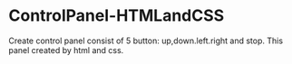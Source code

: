 # ControlPanel-HTMLandCSS
Create control panel consist of 5 button: up,down.left.right and stop. This panel created by html and css.
